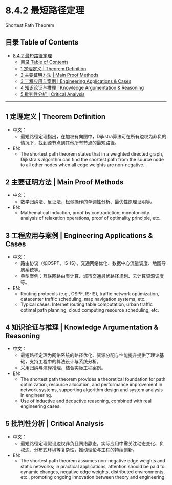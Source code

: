# 8.4.2 最短路径定理

Shortest Path Theorem

## 目录 Table of Contents

- [8.4.2 最短路径定理](#842-最短路径定理)
  - [目录 Table of Contents](#目录-table-of-contents)
  - [1 定理定义 | Theorem Definition](#1-定理定义--theorem-definition)
  - [2 主要证明方法 | Main Proof Methods](#2-主要证明方法--main-proof-methods)
  - [3 工程应用与案例 | Engineering Applications \& Cases](#3-工程应用与案例--engineering-applications--cases)
  - [4 知识论证与推理 | Knowledge Argumentation \& Reasoning](#4-知识论证与推理--knowledge-argumentation--reasoning)
  - [5 批判性分析 | Critical Analysis](#5-批判性分析--critical-analysis)

---

## 1 定理定义 | Theorem Definition

- 中文：
  - 最短路径定理指出，在加权有向图中，Dijkstra算法可在所有边权为非负的情况下，找到源节点到其他所有节点的最短路径。
- EN:
  - The shortest path theorem states that in a weighted directed graph, Dijkstra's algorithm can find the shortest path from the source node to all other nodes when all edge weights are non-negative.

## 2 主要证明方法 | Main Proof Methods

- 中文：
  - 数学归纳法、反证法、松弛操作的单调性分析、最优性原理证明等。
- EN:
  - Mathematical induction, proof by contradiction, monotonicity analysis of relaxation operations, proof of optimality principle, etc.

## 3 工程应用与案例 | Engineering Applications & Cases

- 中文：
  - 路由协议（如OSPF、IS-IS）、交通网络优化、数据中心流量调度、地图导航系统等。
  - 典型案例：互联网路由表计算、城市交通最优路径规划、云计算资源调度等。
- EN:
  - Routing protocols (e.g., OSPF, IS-IS), traffic network optimization, datacenter traffic scheduling, map navigation systems, etc.
  - Typical cases: Internet routing table computation, urban traffic optimal path planning, cloud computing resource scheduling, etc.

## 4 知识论证与推理 | Knowledge Argumentation & Reasoning

- 中文：
  - 最短路径定理为网络系统的路径优化、资源分配与性能提升提供了理论基础，支持工程中的算法设计与系统分析。
  - 采用归纳与演绎推理，结合实际工程案例。
- EN:
  - The shortest path theorem provides a theoretical foundation for path optimization, resource allocation, and performance improvement in network systems, supporting algorithm design and system analysis in engineering.
  - Use of inductive and deductive reasoning, combined with real engineering cases.

## 5 批判性分析 | Critical Analysis

- 中文：
  - 最短路径定理假设边权非负且网络静态，实际应用中需关注动态变化、负权边、分布式环境等复杂性，推动理论与工程的持续创新。
- EN:
  - The shortest path theorem assumes non-negative edge weights and static networks; in practical applications, attention should be paid to dynamic changes, negative edge weights, distributed environments, etc., promoting ongoing innovation between theory and engineering.
